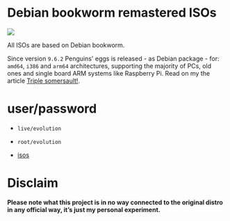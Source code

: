 # Debian bookworm remastered ISOs
![](/img/debian.svg)

All ISOs are based on Debian bookworm.

Since version `9.6.2` Penguins' eggs is released - as Debian package - for: `amd64`, `i386` and `arm64` architectures, supporting the majority of PCs, old ones and single board ARM systems like Raspberry Pi. Read on my the article [Triple somersault!](https://penguins-eggs.net/blog/triple-somersault).

# user/password
* ```live/evolution```
* ```root/evolution```


* [isos](https://drive.google.com/drive/folders/18QIqicyecLMuU1Zmb2E039gWawzZuy3e)

# Disclaim
__Please note what this project is in no way connected to the original distro in any official way, it’s just my personal experiment.__

